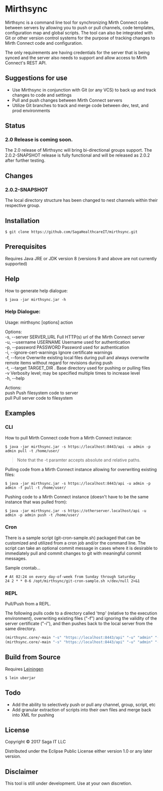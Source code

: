 # Mirthsync

Mirthsync is a command line tool for synchronizing Mirth Connect code
between servers by allowing you to push or pull channels, code
templates, configuration map and global scripts. The tool can also be
integrated with Git or other version control systems for the purpose
of tracking changes to Mirth Connect code and configuration. 

The only requirements are having credentials for the server that is
being synced and the server also needs to support and allow access to
Mirth Connect's REST API.

## Suggestions for use

- Use Mirthsync in conjunction with Git (or any VCS) to back up and
  track changes to code and settings
- Pull and push changes between Mirth Connect servers
- Utilize Git branches to track and merge code between dev, test, and
  prod environments

## Status
### 2.0 Release is coming soon.
The 2.0 release of Mirthsync will bring bi-directional groups
support. The 2.0.2-SNAPSHOT release is fully functional and will be
released as 2.0.2 after further testing.

## Changes
### 2.0.2-SNAPSHOT
The local directory structure has been changed to nest channels within
their respective group.

## Installation 

`$ git clone https://github.com/SagaHealthcareIT/mirthsync.git`


## Prerequisites 

Requires Java JRE or JDK version 8 (versions 9 and above are not
currently supported)


## Help

How to generate help dialogue:

`$ java -jar mirthsync.jar -h`

### Help Dialogue:

  Usage: mirthsync [options] action  
  
  Options:  
    -s, --server SERVER_URL        Full HTTP(s) url of the Mirth Connect server  
    -u, --username USERNAME        Username used for authentication  
    -p, --password PASSWORD        Password used for authentication  
    -i, --ignore-cert-warnings     Ignore certificate warnings  
    -f, --force                    Overwrite existing local files during pull and always overwrite remote items without regard for revisions during push  
    -t, --target TARGET_DIR     .  Base directory used for pushing or pulling files  
    -v                             Verbosity level; may be specified multiple times to increase level  
    -h, --help  
  
  Actions:  
    push     Push filesystem code to server  
    pull     Pull server code to filesystem  

## Examples

### CLI

How to pull Mirth Connect code from a Mirth Connect instance:

``` shell
$ java -jar mirthsync.jar -s https://localhost:8443/api -u admin -p admin pull -t /home/user/
```
> Note that the -t paramter accepts absolute and relative paths.

Pulling code from a Mirth Connect instance allowing for overwriting existing files:

``` shell
$ java -jar mirthsync.jar -s https://localhost:8443/api -u admin -p admin -f pull -t /home/user/
```
Pushing code to a Mirth Connect instance (doesn't have to be the same
instance that was pulled from):

``` shell
$ java -jar mirthsync.jar -s https://otherserver.localhost/api -u admin -p admin push -t /home/user/
```
### Cron

There is a sample script (git-cron-sample.sh) packaged that can be
customized and utilized from a cron job and/or the command line. The
script can take an optional commit message in cases where it is
desirable to immediately pull and commit changes to git with
meaningful commit messages.

Sample crontab...

``` shell
# At 02:24 on every day-of-week from Sunday through Saturday 
24 2 * * 0-6 /opt/mirthsync/git-cron-sample.sh >/dev/null 2>&1
```

### REPL

Pull/Push from a REPL.

The following pulls code to a directory called 'tmp' (relative to the
execution environment), overwriting existing files ("-f") and ignoring
the validity of the server certificate ("-i"), and then pushes back to
the local server from the same directory.

``` clj
(mirthsync.core/-main "-s" "https://localhost:8443/api" "-u" "admin" "-p" "admin" "-t" "target/tmp" "-f" "-i" "pull")
(mirthsync.core/-main "-s" "https://localhost:8443/api" "-u" "admin" "-p" "admin" "-t" "target/tmp" "-f" "-i" "push")
```

## Build from Source

Requires [Leiningen](https://leiningen.org/)

`$ lein uberjar`

## Todo

- Add the ability to selectively push or pull any channel, group,
  script, etc
- Add granular extraction of scripts into their own files and merge
  back into XML for pushing

## License

Copyright © 2017 Saga IT LLC

Distributed under the Eclipse Public License either version 1.0 or any later version.

## Disclaimer

This tool is still under development. Use at your own discretion. 

